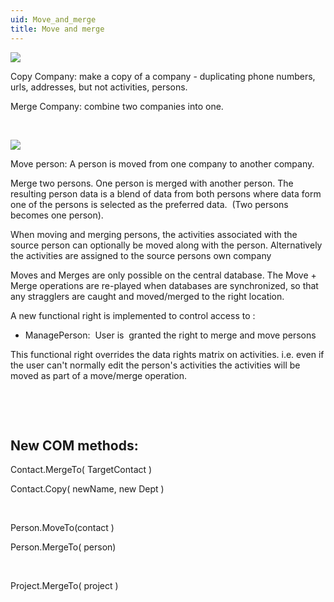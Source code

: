 ```yaml
---
uid: Move_and_merge
title: Move and merge
---
```


![](../images/marge-companies.png)

Copy Company: make a copy of a company - duplicating phone numbers, urls, addresses, but not activities, persons.

Merge Company: combine two companies into one.

 

![](../images/marge-contacts.png)

Move person: A person is moved from one company to another company.

Merge two persons. One person is merged with another person. The resulting person data is a blend of data from both persons where data form one of the persons is selected as the preferred data.  (Two persons becomes one person).

When moving and merging persons, the activities associated with the source person can optionally be moved along with the person. Alternatively the activities are assigned to the source persons own company

Moves and Merges are only possible on the central database. The Move + Merge operations are re-played when databases are synchronized, so that any stragglers are caught and moved/merged to the right location.

A new functional right is implemented to control access to :

-   ManagePerson:  User is  granted the right to merge and move persons

This functional right overrides the data rights matrix on activities.
i.e. even if the user can't normally edit the person's activities the activities will be moved as part of a move/merge operation.

 

 

New COM methods:
----------------

<see cref="SOContact.MergeTo">Contact.MergeTo</see>( TargetContact )

<see cref="SOContact.Copy">Contact.Copy</see>( newName, new Dept )

 

<see cref="SOPerson.MoveTo">Person.MoveTo</see>(contact )

<see cref="SOPerson.MergeTo">Person.MergeTo</see>( person)

 

<see cref="SOProject.MergeTo">Project.MergeTo</see>( project )
